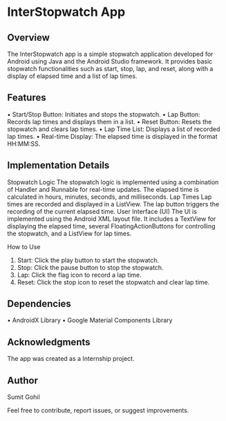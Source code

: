 # InterStopwatch App

## Overview
The InterStopwatch app is a simple stopwatch application developed for Android using Java and the Android Studio framework. It provides basic stopwatch functionalities such as start, stop, lap, and reset, along with a display of elapsed time and a list of lap times.

## Features

•	Start/Stop Button: Initiates and stops the stopwatch.
•	Lap Button: Records lap times and displays them in a list.
•	Reset Button: Resets the stopwatch and clears lap times.
•	Lap Time List: Displays a list of recorded lap times.
•	Real-time Display: The elapsed time is displayed in the format HH:MM:SS.


## Implementation Details

Stopwatch Logic
The stopwatch logic is implemented using a combination of Handler and Runnable for real-time updates. The elapsed time is calculated in hours, minutes, seconds, and milliseconds.
Lap Times
Lap times are recorded and displayed in a ListView. The lap button triggers the recording of the current elapsed time.
User Interface (UI)
The UI is implemented using the Android XML layout file. It includes a TextView for displaying the elapsed time, several FloatingActionButtons for controlling the stopwatch, and a ListView for lap times.

How to Use
1.	Start: Click the play button to start the stopwatch.
2.	Stop: Click the pause button to stop the stopwatch.
3.	Lap: Click the flag icon to record a lap time.
4.	Reset: Click the stop icon to reset the stopwatch and clear lap time.

   
## Dependencies

•	AndroidX Library
•	Google Material Components Library


## Acknowledgments

The app was created as a Internship project.

## Author
Sumit Gohil 

Feel free to contribute, report issues, or suggest improvements.
